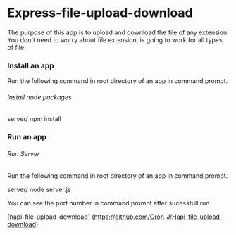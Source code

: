 Express-file-upload-download
================================

The purpose of this app is to upload and download the file of any extension. You don't need to worry about file extension, is going to work for all types of file.


### Install an app

Run the following command in root directory of an app in command prompt.

###### *Install node packages*

server/ npm install

### Run an app

###### *Run Server*

Run the following command in root directory of an app in command prompt.

server/ node server.js

You can see the port number in command prompt after sucessfull run

[hapi-file-upload-download] (https://github.com/Cron-J/Hapi-file-upload-download)

